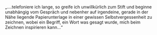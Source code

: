 „....telefoniere ich lange, so greife ich unwillkürlich zum Stift und beginne unabhängig vom Gespräch und nebenher auf irgendeine, gerade in der Nähe liegende Papierunterlage in einer gewissen Selbstvergessenheit zu zeichnen, wobei ein Begriff, ein Wort was gesagt wurde, mich beim Zeichnen inspirieren kann...“
